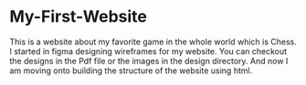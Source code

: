 # My-First-Website
This is a website about my favorite game in the whole world which is Chess.
I started in figma designing wireframes for my website.
You can checkout the designs in the Pdf file or the images in the design directory.
And now I am moving onto building the structure of the website using html.
